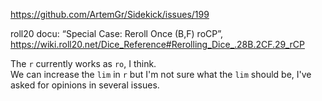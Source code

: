 https://github.com/ArtemGr/Sidekick/issues/199  

roll20 docu: “Special Case: Reroll Once (B,F) roCP”, https://wiki.roll20.net/Dice_Reference#Rerolling_Dice_.28B.2CF.29_rCP

The `r` currently works as `ro`, I think.  
We can increase the `lim` in `r` but I'm not sure what the `lim` should be, I've asked for opinions in several issues.  
